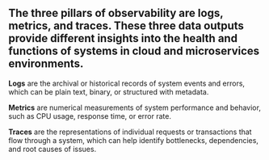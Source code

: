 ## The three pillars of observability are logs, metrics, and traces. These three data outputs provide different insights into the health and functions of systems in cloud and microservices environments.

**Logs** are the archival or historical records of system events and errors, which can be plain text, binary, or structured with metadata.

**Metrics** are numerical measurements of system performance and behavior, such as CPU usage, response time, or error rate. 

**Traces** are the representations of individual requests or transactions that flow through a system, which can help identify bottlenecks, dependencies, and root causes of issues.
